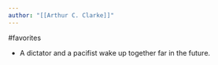 ```yaml
---
author: "[[Arthur C. Clarke]]"
---
```


#favorites 

- A dictator and a pacifist wake up together far in the future. 
